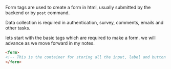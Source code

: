 Form tags are used to create a form in html, usually submitted by the backend or by `post` command.

Data collection is required in authentication, survey, comments, emails and other tasks.


lets start with the basic tags which are required to make a form.
we will advance as we move forward in my notes.

```html
<form>
<!-- This is the container for storing all the input, label and button tags -->
</form>
```
